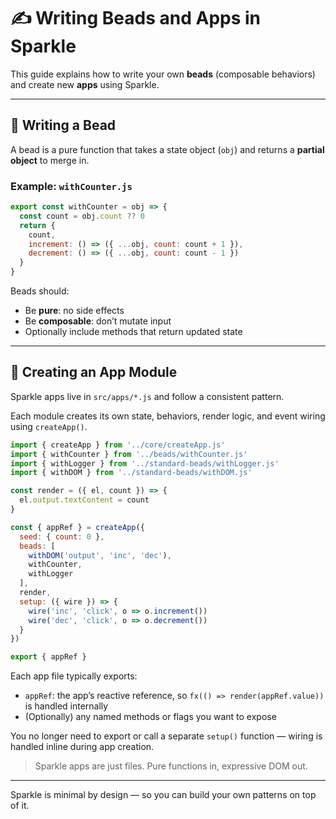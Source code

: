 
# ✍️ Writing Beads and Apps in Sparkle

This guide explains how to write your own **beads** (composable behaviors) and create new **apps** using Sparkle.

---

## 🧩 Writing a Bead

A bead is a pure function that takes a state object (`obj`) and returns a **partial object** to merge in.

### Example: `withCounter.js`

```js
export const withCounter = obj => {
  const count = obj.count ?? 0
  return {
    count,
    increment: () => ({ ...obj, count: count + 1 }),
    decrement: () => ({ ...obj, count: count - 1 })
  }
}
```

Beads should:
- Be **pure**: no side effects
- Be **composable**: don’t mutate input
- Optionally include methods that return updated state

---

## 🧱 Creating an App Module

Sparkle apps live in `src/apps/*.js` and follow a consistent pattern.

Each module creates its own state, behaviors, render logic, and event wiring using `createApp()`.

```js
import { createApp } from '../core/createApp.js'
import { withCounter } from '../beads/withCounter.js'
import { withLogger } from '../standard-beads/withLogger.js'
import { withDOM } from '../standard-beads/withDOM.js'

const render = ({ el, count }) => {
  el.output.textContent = count
}

const { appRef } = createApp({
  seed: { count: 0 },
  beads: [
    withDOM('output', 'inc', 'dec'),
    withCounter,
    withLogger
  ],
  render,
  setup: ({ wire }) => {
    wire('inc', 'click', o => o.increment())
    wire('dec', 'click', o => o.decrement())
  }
})

export { appRef }
```

Each app file typically exports:

- `appRef`: the app’s reactive reference, so `fx(() => render(appRef.value))` is handled internally
- (Optionally) any named methods or flags you want to expose

You no longer need to export or call a separate `setup()` function — wiring is handled inline during app creation.

> Sparkle apps are just files. Pure functions in, expressive DOM out.

---

Sparkle is minimal by design — so you can build your own patterns on top of it.
